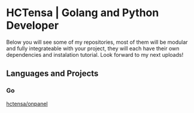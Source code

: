 # HCTensa | Golang and Python Developer

Below you will see some of my repositories, most of them will be modular and fully integrateable with your project, they will each have their own dependencies and instalation tutorial. Look forward to my next uploads!

## Languages and Projects

### Go

[hctensa/onpanel](https://github.com/hctensa/onpanel)
